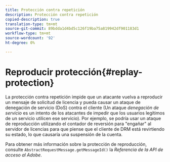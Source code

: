 ```yaml
---
title: Protección contra repetición
description: Protección contra repetición
copied-description: true
translation-type: tm+mt
source-git-commit: 89bdda1d4bd5c126f19ba75a819942df901183d1
workflow-type: tm+mt
source-wordcount: '92'
ht-degree: 0%

---
```



# Reproducir protección{#replay-protection}

La protección contra repetición impide que un atacante vuelva a reproducir un mensaje de solicitud de licencia y pueda causar un ataque de denegación de servicio (DoS) contra el cliente (Un ataque *denegación de servicio* es un intento de los atacantes de impedir que los usuarios legítimos de un servicio utilicen ese servicio). Por ejemplo, se podría usar un ataque de reproducción utilizando el contador de reversión para &quot;engañar&quot; al servidor de licencias para que piense que el cliente de DRM está revirtiendo su estado, lo que causaría una suspensión de la cuenta.

Para obtener más información sobre la protección de reproducción, consulte `AbstractRequestMessage.getMessageId()` la *Referencia de la API de acceso al Adobe*.
